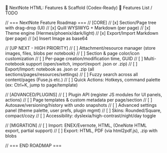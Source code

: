 🚩 NextNote HTML: Features & Scaffold (Codex-Ready)
🧭 Features List / TODO

<Done> 
// === NextNote Feature Roadmap ===
// [CORE]
// [x] Section/Page tree with drag-drop (UI)
// [x] Quill WYSIWYG + Markdown (per page)
// [x] Theme engine (Hermes/phoenix/dark/light)
// [x] Export/Import Markdown (per page)
// [x] Insert Image as base64
</Done>

// [UP NEXT - HIGH PRIORITY]
// [ ] Attachment/resource manager (store images, files, blobs per notebook)
// [ ] Section & page color/icon customization
// [ ] Per-page creation/modification time, GUID
// [ ] Multi-notebook support (open/switch, import/export .json or .zip)
// [ ] Export/Import: notebook as .json or .zip (all sections/pages/resources/settings)
// [ ] Fuzzy search across all content/pages (Fuse.js etc.)
// [ ] Quick Actions: Hotkeys, command palette (ex: Ctrl+K, jump to page/template)

// [ADVANCED/PLUGINS]
// [ ] Plugin API (register JS modules for UI panels, actions)
// [ ] Page templates & custom metadata per page/section
// [ ] Autosave/versioning/history with undo snapshots
// [ ] Advanced settings panel (theme palette, user prefs, plugin mgmt)
// [ ] Skins: Rounded/Square, compact/cozy
// [ ] Accessibility: dyslexia/high-contrast/night/day toggle

// [MIGRATION]
// [ ] Import: ENEX/Evernote, HTML, (OneNote HTML export, partial support)
// [ ] Export: HTML, PDF (via html2pdf.js), .zip with blobs

// === END ROADMAP ===
